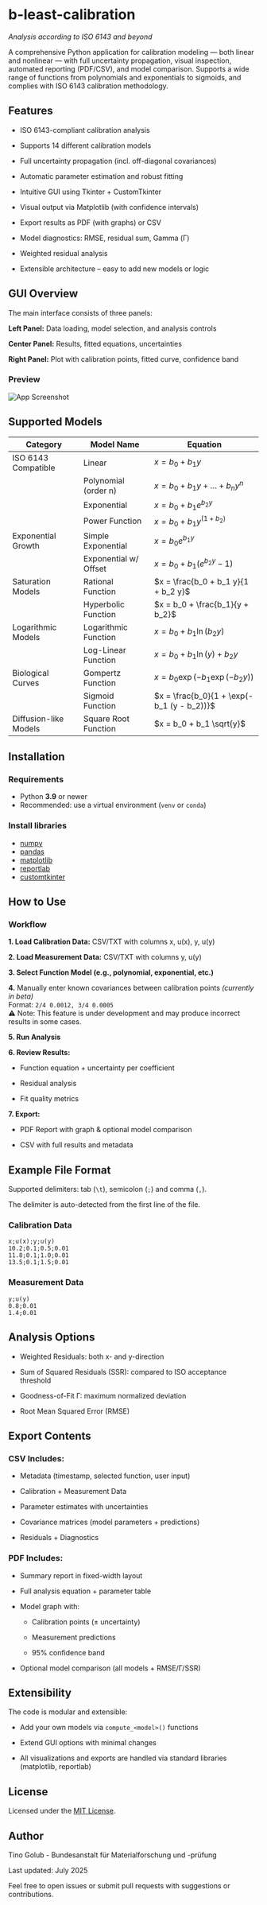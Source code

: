 # b-least-calibration 
*Analysis according to ISO 6143 and beyond*

A comprehensive Python application for calibration modeling — both linear and nonlinear — with full uncertainty propagation, visual inspection, automated reporting (PDF/CSV), and model comparison. Supports a wide range of functions from polynomials and exponentials to sigmoids, and complies with ISO 6143 calibration methodology.

## Features
- ISO 6143-compliant calibration analysis

- Supports 14 different calibration models

- Full uncertainty propagation (incl. off-diagonal covariances)

- Automatic parameter estimation and robust fitting

- Intuitive GUI using Tkinter + CustomTkinter

- Visual output via Matplotlib (with confidence intervals)

- Export results as PDF (with graphs) or CSV

- Model diagnostics: RMSE, residual sum, Gamma (Γ)

- Weighted residual analysis

- Extensible architecture – easy to add new models or logic

## GUI Overview
The main interface consists of three panels:

**Left Panel:** Data loading, model selection, and analysis controls

**Center Panel:** Results, fitted equations, uncertainties

**Right Panel:** Plot with calibration points, fitted curve, confidence band

### Preview

![App Screenshot](screenshot/GUI_b-least-calibration.PNG)

## Supported Models
| Category                      | Model Name                  | Equation                                             |
|------------------------------|-----------------------------|------------------------------------------------------|
| ISO 6143 Compatible           | Linear                      | $x = b_0 + b_1 y$                                    |
|                              | Polynomial (order n)        | $x = b_0 + b_1 y + \dots + b_n y^n$                  |
|                              | Exponential                 | $x = b_0 + b_1 e^{b_2 y}$                            |
|                              | Power Function              | $x = b_0 + b_1 y^{(1 + b_2)}$                        |
| Exponential Growth            | Simple Exponential          | $x = b_0 e^{b_1 y}$                                  |
|                              | Exponential w/ Offset       | $x = b_0 + b_1 (e^{b_2 y} - 1)$                      |
| Saturation Models             | Rational Function           | $x = \frac{b_0 + b_1 y}{1 + b_2 y}$                  |
|                              | Hyperbolic Function         | $x = b_0 + \frac{b_1}{y + b_2}$                      |
| Logarithmic Models            | Logarithmic Function        | $x = b_0 + b_1 \ln(b_2 y)$                           |
|                              | Log-Linear Function         | $x = b_0 + b_1 \ln(y) + b_2 y$                       |
| Biological Curves             | Gompertz Function           | $x = b_0 \exp(-b_1 \exp(-b_2 y))$                    |
|                              | Sigmoid Function            | $x = \frac{b_0}{1 + \exp(-b_1 (y - b_2))}$           |
| Diffusion-like Models         | Square Root Function        | $x = b_0 + b_1 \sqrt{y}$                             |


## Installation

### Requirements

- Python **3.9** or newer
- Recommended: use a virtual environment (`venv` or `conda`)

### Install libraries
- [numpy](https://pypi.org/project/numpy/)
- [pandas](https://pypi.org/project/pandas/)
- [matplotlib](https://pypi.org/project/matplotlib/)
- [reportlab](https://pypi.org/project/reportlab/)
- [customtkinter](https://pypi.org/project/customtkinter/)

## How to Use
### Workflow
**1. Load Calibration Data:** CSV/TXT with columns x, u(x), y, u(y)

**2. Load Measurement Data:** CSV/TXT with columns y, u(y)

**3. Select Function Model (e.g., polynomial, exponential, etc.)**

**4.** Manually enter known covariances between calibration points *(currently in beta)*  
 Format: `2/4 0.0012, 3/4 0.0005`  
 ⚠️ Note: This feature is under development and may produce incorrect results in some cases.

**5. Run Analysis**

**6. Review Results:**

- Function equation + uncertainty per coefficient

- Residual analysis

- Fit quality metrics

**7. Export:**

- PDF Report with graph & optional model comparison

- CSV with full results and metadata

## Example File Format
Supported delimiters: tab (`\t`), semicolon (`;`) and comma (`,`).  

The delimiter is auto-detected from the first line of the file.
### Calibration Data
```
x;u(x);y;u(y)
10.2;0.1;0.5;0.01
11.8;0.1;1.0;0.01
13.5;0.1;1.5;0.01
```
### Measurement Data
```
y;u(y)
0.8;0.01
1.4;0.01
```

## Analysis Options
- Weighted Residuals: both x- and y-direction

- Sum of Squared Residuals (SSR): compared to ISO acceptance threshold

- Goodness-of-Fit Γ: maximum normalized deviation

- Root Mean Squared Error (RMSE)

## Export Contents
### CSV Includes:

- Metadata (timestamp, selected function, user input)

- Calibration + Measurement Data

- Parameter estimates with uncertainties

- Covariance matrices (model parameters + predictions)

- Residuals + Diagnostics

### PDF Includes:
- Summary report in fixed-width layout

- Full analysis equation + parameter table

- Model graph with:

    - Calibration points (± uncertainty)

    - Measurement predictions

    - 95% confidence band

- Optional model comparison (all models + RMSE/Γ/SSR)

## Extensibility
The code is modular and extensible:

  - Add your own models via `compute_<model>()` functions

  - Extend GUI options with minimal changes

  - All visualizations and exports are handled via standard libraries (matplotlib, reportlab)

## License
Licensed under the [MIT License](LICENSE).

## Author
Tino Golub - Bundesanstalt für Materialforschung und -prüfung

Last updated: July 2025
 
Feel free to open issues or submit pull requests with suggestions or contributions.
